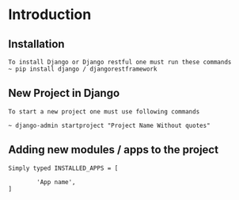 # Introduction

## Installation

    To install Django or Django restful one must run these commands
    ~ pip install django / djangorestframework

## New Project in Django

    To start a new project one must use following commands

    ~ django-admin startproject "Project Name Without quotes"

## Adding new modules / apps to the project

    Simply typed INSTALLED_APPS = [
            
            'App name',
    ]

